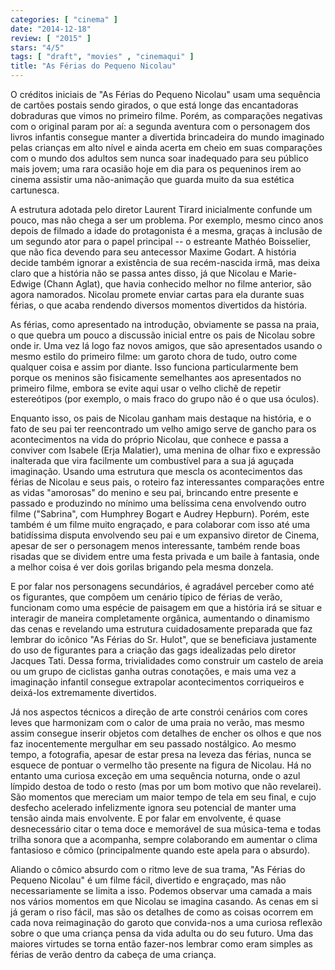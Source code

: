 ```yaml
---
categories: [ "cinema" ]
date: "2014-12-18"
review: [ "2015" ]
stars: "4/5"
tags: [ "draft", "movies" , "cinemaqui" ]
title: "As Férias do Pequeno Nicolau"
---
```

O créditos iniciais de "As Férias do Pequeno Nicolau" usam uma
sequência de cartões postais sendo girados, o que está longe
das encantadoras dobraduras que vimos no primeiro filme. Porém,
as comparações negativas com o original param por aí: a segunda
aventura com o personagem dos livros infantis consegue manter a divertida
brincadeira do mundo imaginado pelas crianças em alto nível e ainda
acerta em cheio em suas comparações com o mundo dos adultos sem nunca
soar inadequado para seu público mais jovem; uma rara ocasião hoje em
dia para os pequeninos irem ao cinema assistir uma não-animação que
guarda muito da sua estética cartunesca.

A estrutura adotada pelo diretor Laurent Tirard inicialmente confunde
um pouco, mas não chega a ser um problema. Por exemplo, mesmo cinco
anos depois de filmado a idade do protagonista é a mesma, graças à
inclusão de um segundo ator para o papel principal -- o estreante Mathéo
Boisselier, que não fica devendo para seu antecessor Maxime Godart. A
história decide também ignorar a existência de sua recém-nascida
irmã, mas deixa claro que a história não se passa antes disso, já
que Nicolau e Marie-Edwige (Chann Aglat), que havia conhecido melhor
no filme anterior, são agora namorados. Nicolau promete enviar cartas
para ela durante suas férias, o que acaba rendendo diversos momentos
divertidos da história.

As férias, como apresentado na introdução, obviamente se passa na
praia, o que quebra um pouco a discussão inicial entre os pais de Nicolau
sobre onde ir. Uma vez lá logo faz novos amigos, que são apresentados
usando o mesmo estilo do primeiro filme: um garoto chora de tudo, outro
come qualquer coisa e assim por diante. Isso funciona particularmente
bem porque os meninos são fisicamente semelhantes aos apresentados no
primeiro filme, embora se evite aqui usar o velho clichê de repetir
estereótipos (por exemplo, o mais fraco do grupo não é o que usa
óculos).

Enquanto isso, os pais de Nicolau ganham mais destaque na história, e o
fato de seu pai ter reencontrado um velho amigo serve de gancho para os
acontecimentos na vida do próprio Nicolau, que conhece e passa a conviver
com Isabele (Erja Malatier), uma menina de olhar fixo e expressão
inalterada que vira facilmente um combustível para a sua já aguçada
imaginação. Usando uma estrutura que mescla os acontecimentos das
férias de Nicolau e seus pais, o roteiro faz interessantes comparações
entre as vidas "amorosas" do menino e seu pai, brincando entre presente
e passado e produzindo no mínimo uma belíssima cena envolvendo outro
filme ("Sabrina", com Humphrey Bogart e Audrey Hepburn). Porém, este
também é um filme muito engraçado, e para colaborar com isso até
uma batidíssima disputa envolvendo seu pai e um expansivo diretor de
Cinema, apesar de ser o personagem menos interessante, também rende boas
risadas que se dividem entre uma festa privada e um baile à fantasia,
onde a melhor coisa é ver dois gorilas brigando pela mesma donzela.

E por falar nos personagens secundários, é agradável perceber como
até os figurantes, que compõem um cenário típico de férias de verão,
funcionam como uma espécie de paisagem em que a história irá se situar
e interagir de maneira completamente orgânica, aumentando o dinamismo das
cenas e revelando uma estrutura cuidadosamente preparada que faz lembrar
do icônico "As Férias do Sr. Hulot", que se beneficiava justamente do
uso de figurantes para a criação das gags idealizadas pelo diretor
Jacques Tati. Dessa forma, trivialidades como construir um castelo de
areia ou um grupo de ciclistas ganha outras conotações, e mais uma vez
a imaginação infantil consegue extrapolar acontecimentos corriqueiros
e deixá-los extremamente divertidos.

Já nos aspectos técnicos a direção de arte constrói cenários com
cores leves que harmonizam com o calor de uma praia no verão, mas mesmo
assim consegue inserir objetos com detalhes de encher os olhos e que nos
faz inocentemente mergulhar em seu passado nostálgico. Ao mesmo tempo, a
fotografia, apesar de estar presa na leveza das férias, nunca se esquece
de pontuar o vermelho tão presente na figura de Nicolau. Há no entanto
uma curiosa exceção em uma sequência noturna, onde o azul límpido
destoa de todo o resto (mas por um bom motivo que não revelarei). São
momentos que mereciam um maior tempo de tela em seu final, e cujo desfecho
acelerado infelizmente ignora seu potencial de manter uma tensão ainda
mais envolvente. E por falar em envolvente, é quase desnecessário citar
o tema doce e memorável de sua música-tema e todas trilha sonora que
a acompanha, sempre colaborando em aumentar o clima fantasioso e cômico
(principalmente quando este apela para o absurdo).

Aliando o cômico absurdo com o ritmo leve de sua trama, "As Férias
do Pequeno Nicolau" é um filme fácil, divertido e engraçado, mas
não necessariamente se limita a isso. Podemos observar uma camada a
mais nos vários momentos em que Nicolau se imagina casando. As cenas
em si já geram o riso fácil, mas são os detalhes de como as coisas
ocorrem em cada nova reimaginação do garoto que convida-nos a uma
curiosa reflexão sobre o que uma criança pensa da vida adulta ou do
seu futuro. Uma das maiores virtudes se torna então fazer-nos lembrar
como eram simples as férias de verão dentro da cabeça de uma criança.
